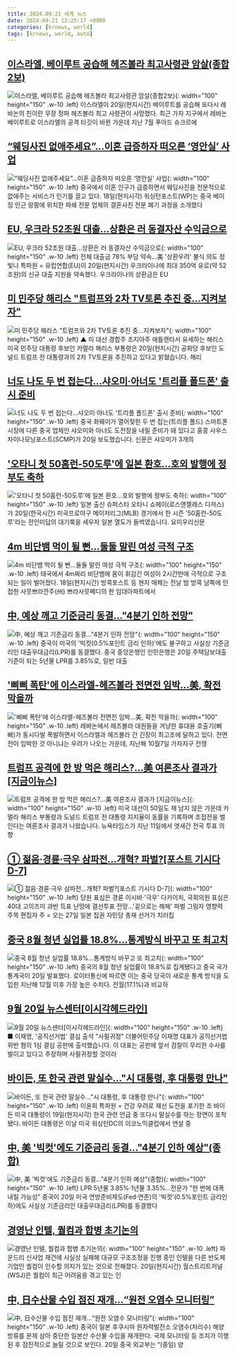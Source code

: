 ```yaml
---
title: 2024.09.21 세계 뉴스
date: 2024-09-21 12:25:17 +0900
categories: [krnews, world]
tags: [krnews, world, auto]
---
```

## [이스라엘, 베이루트 공습해 헤즈볼라 최고사령관 암살(종합2보)](https://n.news.naver.com/mnews/article/421/0007798842)

![이스라엘, 베이루트 공습해 헤즈볼라 최고사령관 암살(종합2보)](https://mimgnews.pstatic.net/image/origin/421/2024/09/21/7798842.jpg?type=nf220_150){: width="100" height="150" .w-10 .left}
이스라엘이 20일(현지시간) 베이루트를 공습해 또다시 레바논의 친이란 무장 정파 헤즈볼라 최고 사령관이 사망했다. 최근 가자 지구에서 레바논 베이루트로 이스라엘의 공격 타깃이 바뀐 가운데 지난 7월 푸아드 슈크르에

## [“웨딩사진 없애주세요”…이혼 급증하자 떠오른 ‘영안실’ 사업](https://n.news.naver.com/mnews/article/023/0003859437)

![“웨딩사진 없애주세요”…이혼 급증하자 떠오른 ‘영안실’ 사업](https://mimgnews.pstatic.net/image/origin/023/2024/09/20/3859437.jpg?type=nf220_150){: width="100" height="150" .w-10 .left}
중국에서 이혼 인구가 급증하면서 웨딩사진을 전문적으로 없애주는 서비스가 인기를 끌고 있다. 18일(현지시각) 워싱턴포스트(WP)는 중국 베이징 인근 랑팡에 위치한 파쇄 전문 업체의 결혼사진 전문 폐기 과정을 소개했다

## [EU, 우크라 52조원 대출…상환은 러 동결자산 수익금으로](https://n.news.naver.com/mnews/article/001/0014939129)

![EU, 우크라 52조원 대출…상환은 러 동결자산 수익금으로](https://mimgnews.pstatic.net/image/origin/001/2024/09/20/14939129.jpg?type=nf220_150){: width="100" height="150" .w-10 .left}
전체 대출금 78% 부담 약속…美 '상환우려' 불식 의도 정빛나 특파원 = 유럽연합(EU)이 20일(현지시간) 우크라이나에 최대 350억 유로(약 52조원)의 신규 대출 지원을 약속했다. 우크라이나의 상환금은 EU

## [미 민주당 해리스 "트럼프와 2차 TV토론 추진 중…지켜보자"](https://n.news.naver.com/mnews/article/055/0001191515)

![미 민주당 해리스 "트럼프와 2차 TV토론 추진 중…지켜보자"](https://mimgnews.pstatic.net/image/origin/055/2024/09/21/1191515.jpg?type=nf220_150){: width="100" height="150" .w-10 .left}
▲ 미 대선 경합주 조지아주 애틀랜타서 유세하는 해리스 미국 민주당 대통령 후보인 카멀라 해리스 부통령은 20일(현지시간) 공화당 후보인 도널드 트럼프 전 대통령과의 2차 TV토론을 추진하고 있다고 밝혔습니다. 해리

## [너도 나도 두 번 접는다…샤오미·아너도 '트리플 폴드폰' 출시 준비](https://n.news.naver.com/mnews/article/374/0000402583)

![너도 나도 두 번 접는다…샤오미·아너도 '트리플 폴드폰' 출시 준비](https://mimgnews.pstatic.net/image/origin/374/2024/09/20/402583.jpg?type=nf220_150){: width="100" height="150" .w-10 .left}
중국 화웨이가 열어젖힌 두 번 접는(트리플 폴드) 스마트폰 시장에 다른 중국 업체인 샤오미와 아너도 도전장을 내밀 준비가 돼 있다고 홍콩 사우스차이나모닝포스트(SCMP)가 20일 보도했습니다. 신문은 샤오미가 3개의

## ['오타니 첫 50홈런-50도루'에 일본 환호…호외 발행에 정부도 축하](https://n.news.naver.com/mnews/article/055/0001191434)

!['오타니 첫 50홈런-50도루'에 일본 환호…호외 발행에 정부도 축하](https://mimgnews.pstatic.net/image/origin/055/2024/09/20/1191434.jpg?type=nf220_150){: width="100" height="150" .w-10 .left}
일본 출신 슈퍼스타 오타니 쇼헤이(로스앤젤레스 다저스)가 20일(한국시간) 미국프로야구 메이저리그(MLB) 경기에서 한 시즌 '50홈런-50도루'라는 전인미답의 대기록을 세우자 일본 열도가 들썩였습니다. 요미우리신문

## [4m 비단뱀 먹이 될 뻔…둘둘 말린 여성 극적 구조](https://n.news.naver.com/mnews/article/003/0012793057)

![4m 비단뱀 먹이 될 뻔…둘둘 말린 여성 극적 구조](https://mimgnews.pstatic.net/image/origin/003/2024/09/20/12793057.jpg?type=nf220_150){: width="100" height="150" .w-10 .left}
태국에서 4m짜리 비단뱀에 몸이 휘감긴 여성이 2시간만에 극적으로 구조되는 일이 벌어졌다. 18일(현지시간) 방콕포스트 등 현지 매체는 전날 밤 방콕 남쪽에 인접한 사뭇쁘라깐주(州) 쁘라사뭇쩨디의 한 임대아파트에서

## [中, 예상 깨고 기준금리 동결…"4분기 인하 전망"](https://n.news.naver.com/mnews/article/016/0002364630)

![中, 예상 깨고 기준금리 동결…"4분기 인하 전망"](https://mimgnews.pstatic.net/image/origin/016/2024/09/20/2364630.jpg?type=nf220_150){: width="100" height="150" .w-10 .left}
중국이 미국의 '빅컷(0.5%포인트 금리 인하)'에도 불구하고 사실상 기준금리인 대출우대금리(LPR)를 동결했다. 중국 중앙은행인 인민은행은 20일 주택담보대출 기준이 되는 5년물 LPR를 3.85%로, 일반 대출

## ['삐삐 폭탄'에 이스라엘-헤즈볼라 전면전 임박…美, 확전 막을까](https://n.news.naver.com/mnews/article/003/0012795096)

!['삐삐 폭탄'에 이스라엘-헤즈볼라 전면전 임박…美, 확전 막을까](https://mimgnews.pstatic.net/image/origin/003/2024/09/20/12795096.jpg?type=nf220_150){: width="100" height="150" .w-10 .left}
레바논에서 헤즈볼라 대원들을 겨냥한 휴대용 호출기(삐삐)가 동시다발 폭발하면서 이스라엘과 헤즈볼라 간 긴장이 최고조에 달하고 있다. 전면전이 임박한 것 아니냐는 우려가 나오는 가운데, 지난해 10월7일 가자지구 전쟁

## [트럼프 공격에 한 방 먹은 해리스?...美 여론조사 결과가 [지금이뉴스]](https://n.news.naver.com/mnews/article/052/0002089493)

![트럼프 공격에 한 방 먹은 해리스?...美 여론조사 결과가 [지금이뉴스]](https://mimgnews.pstatic.net/image/origin/052/2024/09/20/2089493.jpg?type=nf220_150){: width="100" height="150" .w-10 .left}
미국 대선이 50일도 채 남지 않은 가운데 카멀라 해리스 부통령과 도널드 트럼프 전 대통령 지지율이 동률을 기록하며 초접전을 벌인다는 여론조사 결과가 나왔습니다. 뉴욕타임스가 지난 11일에서 엿새간 전국 투표 의향

## [① 젊음·경륜·극우 삼파전…개혁? 파벌?[포스트 기시다 D-7]](https://n.news.naver.com/mnews/article/001/0014937465)

![① 젊음·경륜·극우 삼파전…개혁? 파벌?[포스트 기시다 D-7]](https://mimgnews.pstatic.net/image/origin/001/2024/09/20/14937465.jpg?type=nf220_150){: width="100" height="150" .w-10 .left}
당원 표심은 경륜 이시바·'극우' 다카이치, 국회의원 표심은 40대 고이즈미 과반 득표 난망에 결선투표 전망…'겉으로는 해체' 파벌 그림자 영향력 주목 편집자 주 = 오는 27일 일본 집권 자민당 총재 선거가 치러집

## [중국 8월 청년 실업률 18.8%…통계방식 바꾸고 또 최고치](https://n.news.naver.com/mnews/article/421/0007798727)

![중국 8월 청년 실업률 18.8%…통계방식 바꾸고 또 최고치](https://mimgnews.pstatic.net/image/origin/421/2024/09/20/7798727.jpg?type=nf220_150){: width="100" height="150" .w-10 .left}
중국의 8월 청년 실업률이 18.8%로 집계됐다고 중국 국가통계국이 20일 발표했다. 로이터통신에 따르면 이는 중국 당국이 새로운 통계 방식을 도입한 지난해 12월 이후 가장 높은 수치다. 전월(17.1%)과 비교하

## [9월 20일 뉴스센터[이시각헤드라인]](https://n.news.naver.com/mnews/article/422/0000682964)

![9월 20일 뉴스센터[이시각헤드라인]](https://mimgnews.pstatic.net/image/origin/422/2024/09/20/682964.jpg?type=nf220_150){: width="100" height="150" .w-10 .left}
■ 이재명, '공직선거법' 결심 출석 "사필귀정" 더불어민주당 이재명 대표가 공직선거법 위반 혐의 1심 결심 공판에 출석했습니다. 이 대표는 공판에 앞서 검찰이 무리한 수사를 벌이고 있다고 주장하며 사필귀정할 것이라

## [바이든, 또 한국 관련 말실수…"시 대통령, 후 대통령 만나"](https://n.news.naver.com/mnews/article/003/0012793272)

![바이든, 또 한국 관련 말실수…"시 대통령, 후 대통령 만나"](https://mimgnews.pstatic.net/image/origin/003/2024/09/20/12793272.jpg?type=nf220_150){: width="100" height="150" .w-10 .left}
이윤희 특파원 = 건강 우려로 재선 도전을 포기한 조 바이든 미국 대통령이 19일(현지시각) 한국 관련 언급 중 또다시 말실수를 하는 장면이 포착됐다. 바이든 대통령은 이날 미국 워싱턴DC의 이코노믹클럽에서 연설 중

## [中, 美 '빅컷'에도 기준금리 동결…"4분기 인하 예상"(종합)](https://n.news.naver.com/mnews/article/001/0014938087)

![中, 美 '빅컷'에도 기준금리 동결…"4분기 인하 예상"(종합)](https://mimgnews.pstatic.net/image/origin/001/2024/09/20/14938087.jpg?type=nf220_150){: width="100" height="150" .w-10 .left}
LPR 5년물 3.85%·1년물 3.35%…전문가 "한 번에 대폭 내릴 가능성" 중국이 20일 미국 연방준비제도(Fed·연준)의 '빅컷'(0.5%포인트 금리인하)에도 사실상 기준금리인 대출우대금리(LPR)를 동결했다

## [경영난 인텔, 퀄컴과 합병 초기논의](https://n.news.naver.com/mnews/article/008/0005091829)

![경영난 인텔, 퀄컴과 합병 초기논의](https://mimgnews.pstatic.net/image/origin/008/2024/09/21/5091829.jpg?type=nf220_150){: width="100" height="150" .w-10 .left}
파운드리 신사업 재건에 사실상 실패해 대규모 구조조정을 진행 중인 인텔을 다른 반도체 기업인 퀄컴이 인수할 의지가 있는 것으로 전해졌다. 20일(현지시간) 월스트리트저널(WSJ)은 퀄컴이 최근 어려움을 겪고 있는 인

## [中, 日수산물 수입 점진 재개…“원전 오염수 모니터링”](https://n.news.naver.com/mnews/article/277/0005474339)

![中, 日수산물 수입 점진 재개…“원전 오염수 모니터링”](https://mimgnews.pstatic.net/image/origin/277/2024/09/20/5474339.jpg?type=nf220_150){: width="100" height="150" .w-10 .left}
중국이 일본 후쿠시마 원자력발전소 오염수(처리수) 해양 방류를 문제 삼아 중단한 일본산 수산물 수입을 재개한다. 국제 모니터링 등 조치가 이행된 후 점진적으로 늘릴 것으로 보인다. 20일 중국 외교부는 “(중일) 양

